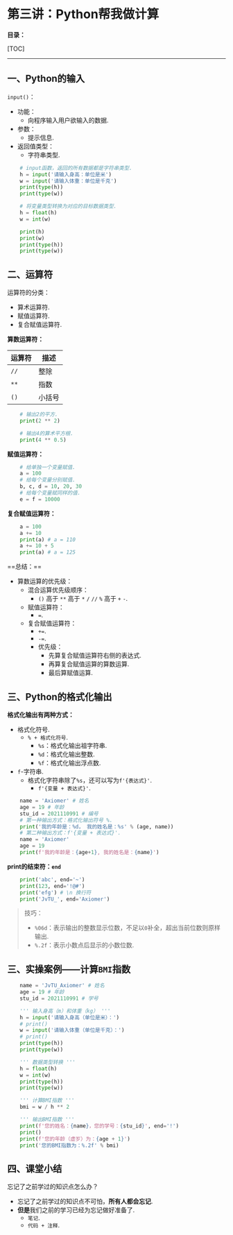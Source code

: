 # 第三讲：Python帮我做计算

**目录：**

[TOC]

---

## 一、Python的输入

`input()`：
* 功能：
  * 向程序输入用户欲输入的数据.
* 参数：
  * 提示信息.
* 返回值类型：
  * 字符串类型.

``` Python
    # input函数，返回的所有数据都是字符串类型.
    h = input('请输入身高：单位是米')
    w = input('请输入体重：单位是千克')
    print(type(h))
    print(type(w))

    # 将变量类型转换为对应的目标数据类型.
    h = float(h)
    w = int(w)

    print(h)
    print(w)
    print(type(h))
    print(type(w))
```

## 二、运算符

运算符的分类：
* 算术运算符.
* 赋值运算符.
* 复合赋值运算符.

**算数运算符：**

| 运算符 | 描述 |
| --- | --- |
| `//` | 整除 |
| `**` | 指数 |
| `()` | 小括号 |

``` Python
    # 输出2的平方.
    print(2 ** 2)

    # 输出4的算术平方根.
    print(4 ** 0.5)
```

**赋值运算符：**

``` Python
    # 给单独一个变量赋值.
    a = 100
    # 给每个变量分别赋值.
    b, c, d = 10, 20, 30
    # 给每个变量赋同样的值.
    e = f = 10000
```

**复合赋值运算符：**

``` Python
    a = 100
    a += 10
    print(a) # a = 110
    a += 10 + 5
    print(a) # a = 125
```

==总结：==

* 算数运算的优先级：
  * 混合运算优先级顺序：
    * `()` 高于 `**` 高于 `*` `/` `//` `%` 高于 `+` `-`.
  * 赋值运算符：
    * `=`.
  * 复合赋值运算符：
    * `+=`.
    * `-=`.
    * 优先级：
      * 先算复合赋值运算符右侧的表达式.
      * 再算复合赋值运算的算数运算.
      * 最后算赋值运算.

## 三、Python的格式化输出

**格式化输出有两种方式：**
* 格式化符号.
  * `% + 格式化符号`.
    * `%s`：格式化输出祖字符串.
    * `%d`：格式化输出整数.
    * `%f`：格式化输出浮点数.
* `f`-字符串.
  * 格式化字符串除了`%s`，还可以写为`f'{表达式}'`.
    * `f'{变量 + 表达式}'`.

``` Python
    name = 'Axiomer' # 姓名
    age = 19 # 年龄
    stu_id = 2021110991 # 编号
    # 第一种输出方式：格式化输出符号 %.
    print('我的年龄是：%d， 我的姓名是：%s' % (age, name))
    # 第二种输出方式：f'{变量 + 表达式}'.
    name = 'Axiomer'
    age = 19
    print(f'我的年龄是：{age+1}, 我的姓名是：{name}')
```

**print的结束符：`end`**

``` Python
    print('abc', end='~')
    print(123, end='!@#')
    print('efg') # \n 换行符
    print('JvTU_', end='Axiomer')
```

> 技巧：
> * `%06d`：表示输出的整数显示位数，不足以`0`补全，超出当前位数则原样输出.
> * `%.2f`：表示小数点后显示的小数位数.

## 三、实操案例——计算`BMI`指数

``` Python
    name = 'JvTU_Axiomer' # 姓名
    age = 19 # 年龄
    stu_id = 2021110991 # 学号

    ''' 输入身高（m）和体重（kg） '''
    h = input('请输入身高（单位是米）：')
    # print()
    w = input('请输入体重（单位是千克）：')
    # print()
    print(type(h))
    print(type(w))

    ''' 数据类型转换 '''
    h = float(h)
    w = int(w)
    print(type(h))
    print(type(w))

    ''' 计算BMI指数 '''
    bmi = w / h ** 2

    ''' 输出BMI指数 '''
    print(f'您的姓名：{name}，您的学号：{stu_id}', end='!')
    print()
    print(f'您的年龄（虚岁）为：{age + 1}')
    print('您的BMI指数为：%.2f' % bmi)
```

## 四、课堂小结

忘记了之前学过的知识点怎么办？
* 忘记了之前学过的知识点不可怕，**所有人都会忘记**.
* **但是**我们之前的学习已经为忘记做好准备了.
  * `笔记`.
  * `代码 + 注释`.